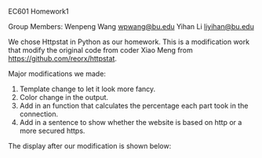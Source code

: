 EC601 Homework1

Group Members:
Wenpeng Wang        wpwang@bu.edu 
Yihan Li            liyihan@bu.edu

We chose Httpstat in Python as our homework. 
This is a modification work that modify the original code from coder Xiao Meng from https://github.com/reorx/httpstat.

Major modifications we made:
1. Template change to let it look more fancy.
2. Color change in the output.
3. Add in an function that calculates the percentage each part took in the connection.
4. Add in a sentence to show whether the website is based on http or a more secured https.

The display after our modification is shown below:


